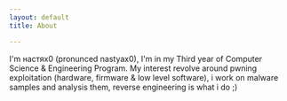 ```yaml
---
layout: default
title: About

---
```


I'm настяx0 (pronunced nastyax0), I'm in my Third year of Computer Science & Engineering Program. My interest revolve around pwning exploitation (hardware, firmware & low level software), i work on malware samples and analysis them, reverse engineering is what i do ;)


